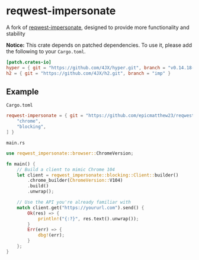 # reqwest-impersonate

A fork of [reqwest-impersonate](https://github.com/4JX/reqwest-impersonate), designed to provide more functionality and stability

**Notice:** This crate depends on patched dependencies. To use it, please add the following to your `Cargo.toml`.

```toml
[patch.crates-io]
hyper = { git = "https://github.com/4JX/hyper.git", branch = "v0.14.18-patched" }
h2 = { git = "https://github.com/4JX/h2.git", branch = "imp" }
```

## Example

`Cargo.toml`

```toml
reqwest-impersonate = { git = "https://github.com/epicmatthew23/reqwest-impersonate.git", default-features = false, features = [
    "chrome",
    "blocking",
] }
```

`main.rs`

```rs
use reqwest_impersonate::browser::ChromeVersion;

fn main() {
    // Build a client to mimic Chrome 104
    let client = reqwest_impersonate::blocking::Client::builder()
        .chrome_builder(ChromeVersion::V104)
        .build()
        .unwrap();

    // Use the API you're already familiar with
    match client.get("https://yoururl.com").send() {
        Ok(res) => {
            println!("{:?}", res.text().unwrap());
        }
        Err(err) => {
            dbg!(err);
        }
    };
}
```
